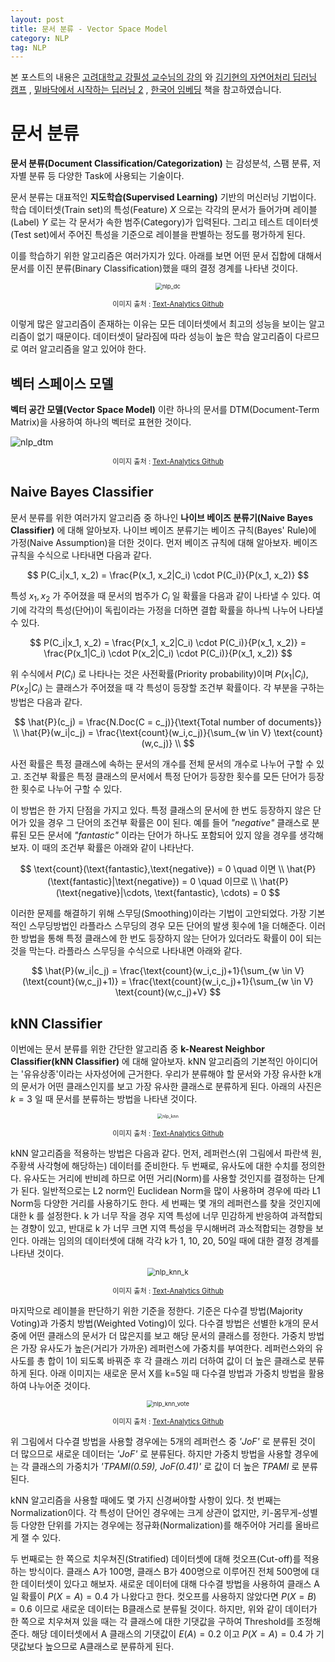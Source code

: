 ```yaml
---
layout: post
title: 문서 분류 - Vector Space Model
category: NLP
tag: NLP
---
```




본 포스트의 내용은 [고려대학교 강필성 교수님의 강의](https://www.youtube.com/watch?v=pXCHYq6PXto&list=PLetSlH8YjIfVzHuSXtG4jAC2zbEAErXWm) 와 [김기현의 자연어처리 딥러닝 캠프](http://www.yes24.com/Product/Goods/74802622) , [밑바닥에서 시작하는 딥러닝 2](http://www.yes24.com/Product/Goods/72173703) , [한국어 임베딩](http://m.yes24.com/goods/detail/78569687) 책을 참고하였습니다.



# 문서 분류

**문서 분류(Document Classification/Categorization)** 는 감성분석, 스팸 분류, 저자별 분류 등 다양한 Task에 사용되는 기술이다.

문서 분류는 대표적인 **지도학습(Supervised Learning)** 기반의 머신러닝 기법이다. 학습 데이터셋(Train set)의 특성(Feature) $X$ 으로는 각각의 문서가 들어가며 레이블(Label) $Y$ 로는 각 문서가 속한 범주(Category)가 입력된다. 그리고 테스트 데이터셋(Test set)에서 주어진 특성을 기준으로 레이블을 판별하는 정도를 평가하게 된다.

이를 학습하기 위한 알고리즘은 여러가지가 있다. 아래를 보면 어떤 문서 집합에 대해서 문서를 이진 분류(Binary Classification)했을 때의 결정 경계를 나타낸 것이다.

<p align="center"><img src="https://user-images.githubusercontent.com/45377884/87411487-c248b300-c602-11ea-8ca0-93b12b7db804.png" alt="nlp_dc" style="zoom:67%;" /></p>

<p align="center" style="font-size:80%">이미지 출처 : <a href="https://github.com/pilsung-kang/text-analytics">Text-Analytics Github</a></p>

이렇게 많은 알고리즘이 존재하는 이유는 모든 데이터셋에서 최고의 성능을 보이는 알고리즘이 없기 때문이다. 데이터셋이 달라짐에 따라 성능이 높은 학습 알고리즘이 다르므로 여러 알고리즘을 알고 있어야 한다.



## 벡터 스페이스 모델

**벡터 공간 모델(Vector Space Model)** 이란 하나의 문서를 DTM(Document-Term Matrix)을 사용하여 하나의 벡터로 표현한 것이다.

![nlp_dtm](https://user-images.githubusercontent.com/45377884/87413116-d8f00980-c604-11ea-8b43-1578b950ff67.png)

<p align="center" style="font-size:80%">이미지 출처 : <a href="https://github.com/pilsung-kang/text-analytics">Text-Analytics Github</a></p>

## Naive Bayes Classifier

문서 분류를 위한 여러가지 알고리즘 중 하나인 **나이브 베이즈 분류기(Naive Bayes Classifier)** 에 대해 알아보자. 나이브 베이즈 분류기는 베이즈 규칙(Bayes' Rule)에 가정(Naive Assumption)을 더한 것이다. 먼저 베이즈 규칙에 대해 알아보자. 베이즈 규칙을 수식으로 나타내면 다음과 같다.


$$
P(C_i|x_1, x_2) = \frac{P(x_1, x_2|C_i) \cdot P(C_i)}{P(x_1, x_2)}
$$


특성 $x_1, x_2$ 가 주어졌을 때 문서의 범주가 $C_i$ 일 확률을 다음과 같이 나타낼 수 있다. 여기에 각각의 특성(단어)이 독립이라는 가정을 더하면 결합 확률을 하나씩 나누어 나타낼 수 있다.


$$
P(C_i|x_1, x_2) = \frac{P(x_1, x_2|C_i) \cdot P(C_i)}{P(x_1, x_2)} = \frac{P(x_1|C_i) \cdot P(x_2|C_i) \cdot P(C_i)}{P(x_1, x_2)}
$$


위 수식에서 $P(C_i)$ 로 나타나는 것은 사전확률(Priority probability)이며 $P(x_1 \vert C_i), P(x_2 \vert C_i)$ 는 클래스가 주어졌을 때 각 특성이 등장할 조건부 확률이다. 각 부분을 구하는 방법은 다음과 같다.


$$
\hat{P}(c_j) = \frac{N.Doc(C = c_j)}{\text{Total number of documents}} \\
\hat{P}(w_i|c_j) = \frac{\text{count}(w_i,c_j)}{\sum_{w \in V} \text{count}(w,c_j)} \\
$$


사전 확률은 특정 클래스에 속하는 문서의 개수를 전체 문서의 개수로 나누어 구할 수 있고. 조건부 확률은 특정 클래스의 문서에서 특정 단어가 등장한 횟수를 모든 단어가 등장한 횟수로 나누어 구할 수 있다.

이 방법은 한 가지 단점을 가지고 있다. 특정 클래스의 문서에 한 번도 등장하지 않은 단어가 있을 경우 그 단어의 조건부 확률은 0이 된다. 예를 들어 *"negative"* 클래스로 분류된 모든 문서에 *"fantastic"* 이라는 단어가 하나도 포함되어 있지 않을 경우를 생각해보자. 이 때의 조건부 확률은 아래와 같이 나타난다.


$$
\text{count}(\text{fantastic},\text{negative}) = 0 \quad 이면 \\
\hat{P}(\text{fantastic}|\text{negative}) = 0 \quad 이므로 \\
\hat{P}(\text{negative}|\cdots, \text{fantastic}, \cdots) = 0
$$


이러한 문제를 해결하기 위해 스무딩(Smoothing)이라는 기법이 고안되었다. 가장 기본적인 스무딩방법인 라플라스 스무딩의 경우 모든 단어의 발생 횟수에 1을 더해준다. 이러한 방법을 통해 특정 클래스에 한 번도 등장하지 않는 단어가 있더라도 확률이 0이 되는 것을 막는다. 라플라스 스무딩을 수식으로 나타내면 아래와 같다.


$$
\hat{P}(w_i|c_j) = \frac{\text{count}(w_i,c_j)+1}{\sum_{w \in V} (\text{count}(w,c_j)+1)} = \frac{\text{count}(w_i,c_j)+1}{\sum_{w \in V} \text{count}(w,c_j)+V}
$$


## kNN Classifier

이번에는 문서 분류를 위한 간단한 알고리즘 중 **k-Nearest Neighbor Classifier(kNN Classifier)** 에 대해 알아보자. kNN 알고리즘의 기본적인 아이디어는 '유유상종'이라는 사자성어에 근거한다. 우리가 분류해야 할 문서와 가장 유사한 k개의 문서가 어떤 클래스인지를 보고 가장 유사한 클래스로 분류하게 된다. 아래의 사진은 $k=3$ 일 때 문서를 분류하는 방법을 나타낸 것이다.

<p align="center"><img src="https://user-images.githubusercontent.com/45377884/87423325-13fa3900-c615-11ea-9c82-f5e1d25a94cd.png" alt="nlp_knn" style="zoom:50%;" /></p>

<p align="center" style="font-size:80%">이미지 출처 : <a href="https://github.com/pilsung-kang/text-analytics">Text-Analytics Github</a></p>

kNN 알고리즘을 적용하는 방법은 다음과 같다. 먼저, 레퍼런스(위 그림에서 파란색 원, 주황색 사각형에 해당하는) 데이터를 준비한다. 두 번째로, 유사도에 대한 수치를 정의한다. 유사도는 거리에 반비례 하므로 어떤 거리(Norm)를 사용할 것인지를 결정하는 단계가 된다. 일반적으로는 L2 norm인 Euclidean Norm을 많이 사용하며 경우에 따라 L1 Norm등 다양한 거리를 사용하기도 한다. 세 번째는 몇 개의 레퍼런스를 찾을 것인지에 대한 k 를 설정한다. k 가 너무 작을 경우 지역 특성에 너무 민감하게 반응하여 과적합되는 경향이 있고, 반대로 k 가 너무 크면 지역 특성을 무시해버려 과소적합되는 경향을 보인다. 아래는 임의의 데이터셋에 대해 각각 k가 1, 10, 20, 50일 때에 대한 결정 경계를 나타낸 것이다.

<p align="center"><img src="https://user-images.githubusercontent.com/45377884/87424639-43aa4080-c617-11ea-96a3-8a952d88d993.png" alt="nlp_knn_k" style="zoom:80%;" /></p>

<p align="center" style="font-size:80%">이미지 출처 : <a href="https://github.com/pilsung-kang/text-analytics">Text-Analytics Github</a></p>

마지막으로 레이블을 판단하기 위한 기준을 정한다. 기준은 다수결 방법(Majority Voting)과 가중치 방법(Weighted Voting)이 있다. 다수결 방법은 선별한 k개의 문서 중에 어떤 클래스의 문서가 더 많은지를 보고 해당 문서의 클래스를 정한다. 가중치 방법은 가장 유사도가 높은(거리가 가까운) 레퍼런스에 가중치를 부여한다. 레퍼런스와의 유사도를 총 합이 1이 되도록 바꿔준 후 각 클래스 끼리 더하여 값이 더 높은 클래스로 분류하게 된다. 아래 이미지는 새로운 문서 X를 k=5일 때 다수결 방법과 가중치 방법을 활용하여 나누어준 것이다.

<p align="center"><img src="https://user-images.githubusercontent.com/45377884/87426550-4b1f1900-c61a-11ea-97c2-f53b43a88dde.png" alt="nlp_knn_vote" style="zoom: 67%;" /></p>

<p align="center" style="font-size:80%">이미지 출처 : <a href="https://github.com/pilsung-kang/text-analytics">Text-Analytics Github</a></p>

위 그림에서 다수결 방법을 사용할 경우에는 5개의 레퍼런스 중 *'JoF'* 로 분류된 것이 더 많으므로 새로운 데이터는 *'JoF'* 로 분류된다. 하지만 가중치 방법을 사용할 경우에는 각 클래스의 가중치가 *'TPAMI(0.59), JoF(0.41)'* 로 값이 더 높은 *TPAMI* 로 분류된다. 

kNN 알고리즘을 사용할 때에도 몇 가지 신경써야할 사항이 있다. 첫 번째는 Normalization이다. 각 특성이 단어인 경우에는 크게 상관이 없지만, 키-몸무게-성별 등 다양한 단위를 가지는 경우에는 정규화(Normalization)를 해주어야 거리를 올바르게 잴 수 있다.

두 번째로는 한 쪽으로 치우쳐진(Stratified) 데이터셋에 대해 컷오프(Cut-off)를 적용하는 방식이다. 클래스 A가 100명, 클래스 B가 400명으로 이루어진 전체 500명에 대한 데이터셋이 있다고 해보자. 새로운 데이터에 대해 다수결 방법을 사용하여 클래스 A일 확률이 $P(X=A) = 0.4$ 가 나왔다고 한다. 컷오프를 사용하지 않았다면 $P(X=B) = 0.6$ 이므로 새로운 데이터는 B클래스로 분류될 것이다. 하지만, 위와 같이 데이터가 한 쪽으로 치우쳐져 있을 때는 각 클래스에 대한 기댓값을 구하여 Threshold를 조정해준다. 해당 데이터셋에서 A 클래스의 기댓값이 $E(A) = 0.2$ 이고 $P(X=A) = 0.4$ 가 기댓값보다 높으므로 A클래스로 분류하게 된다.